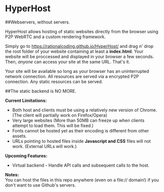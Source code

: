# HyperHost
##Webservers, without servers.

HyperHost allows hosting of static websites directly from the browser using P2P WebRTC and a custom rendering framework.

Simply go to https://rationalcoding.github.io/HyperHost/ and drag n' drop the root folder of your website containing at least a **index.html**. Your website will be proccessed and displayed in your browser a few seconds. Then, *anyone* can access your site at the same URL. That's it.

Your site will be available so long as your browser has an uninterrupted network connection. All resources are served via a encrypted P2P connection. Any static resources can be served.

##The static backend is NO MORE.

**Current Limitations:**  
- Both host and clients must be using a relatively new version of Chrome.  (The client will partially work on Firefox/Opera)
- Very large websites (More than 50MB can freeze up when clients attempt to load them. This will be fixed.)  
- Fonts cannot be hosted yet as their encoding is different from other assets.  
- URLs pointing to hosted files inside **Javascript and CSS** files will not work. (External URLs will work.)  

**Upcoming Features:**  
- Virtual backend - Handle API calls and subsequent calls to the host.

**Notes:**  
You can host the files in this repo anywhere (even on a file:// domain!) if you don't want to use Github's servers.

